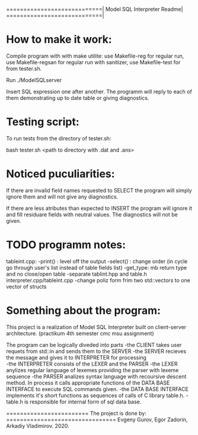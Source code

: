 ============================|
Model SQL Interpreter Readme|
============================|


How to make it work:
====================

Compile program with with make utilite: 
    use Makefile-reg for regular run, 
    use Makefile-regsan for regular run with sanitizer,
    use Makefile-test for from tester.sh.

Run ./ModelSQLserver

Insert SQL expression one after another. The programm will reply to each of them 
demonstrating up to date table or giving diagnostics.


Testing script:
===============

To run tests from the directory of tester.sh:

bash tester.sh <path to compiled prog> <path to directory with .dat and .ans>

Noticed puculiarities:
======================

If there are invalid field names requested to SELECT the program will simply
ignore them and will not give any diagnostics.

If there are less atributes than expected to INSERT the program will ignore it 
and fill residuare fields with neutral values. The diagnostics will not be
given.

TODO  programm notes:
=====================

tableint.cpp:
    -print() : level off the output
    -select() : change order (in cycle go through user's list instead of table
    fields list)
    -get_type: mb return type and no close/open table
    -separate tablint.hpp and table.h 
interpreter.cpp/tableint.cpp
    -change poliz form frim two std::vectors to one vector of structs

Something about the program:
============================

This project is a realization of Model SQL Interpreter built on client-server
architecture. (practikum 4th semester cmc msu assignment)

The program can be logically diveded into parts
    -the CLIENT takes user requets from std::in and sends them to the SERVER 
    -the SERVER recieves the message and gives it to  INTERPRETER for processing        
    -the INTERPRETER consists of the LEXER and the PARSER
    -the LEXER anylizes regular language of lexemes providing the parser with lexeme sequence 
    -the PARSER analizes syntax language with recoursive descent method. In process it calls
        appropriate functions of the DATA BASE INTERFACE to execute SQL commands given.
    -the DATA BASE INTERFACE implements it's short functions as sequences of
        calls of C library table.h.
    -table.h is responsible for internal form of sql data base.

========================
The project is done by: ================================
    Evgeny Gurov, Egor Zadorin, Arkadiy Vladimirov. 2020.
